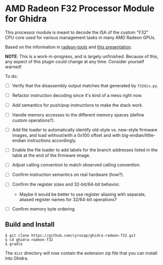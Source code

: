 # AMD Radeon F32 Processor Module for Ghidra

This processor module is meant to decode the ISA of the custom "F32" CPU core
used for various management tasks in many AMD Radeon GPUs.

Based on the information in [radeon-tools][radeon-tools] and [this
presentation][33c3].

**NOTE**: This is a work-in-progress, and is largely unfinished. Because of
this, any aspect of this plugin could change at any time. Consider yourself
warned!

To do:

- [ ] Verify that the disassembly output matches that generated by `f32dis.py`.
- [ ] Refactor instruction decoding since it's kind of a mess right now.
- [ ] Add semantics for push/pop instructions to make the stack work.
- [ ] Handle memory accesses to the different memory spaces (define custom
  operations?).
- [ ] Add file loader to automatically identify old-style vs. new-style firmware
  images, and load without/with a 0x100 offset and with big-endian/little-endian
  instructions accordingly.
- [ ] Enable the file loader to add labels for the branch addresses listed in the
  table at the end of the firmware image.
- [ ] Adjust calling convention to match observed calling convention.
- [ ] Confirm instruction semantics on real hardware (how?).
- [ ] Confirm the register sizes and 32-bit/64-bit behavior.
  - Maybe it would be better to use register aliasing with separate, aliased
    register names for 32/64-bit operations?
- [ ] Confirm memory byte ordering.


## Build and Install

```
$ git clone https://github.com/cyrozap/ghidra-radeon-f32.git
$ cd ghidra-radeon-f32
$ gradle
```

The `dist` directory will now contain the extension zip file that you can
install into Ghidra.


[radeon-tools]: https://github.com/fail0verflow/radeon-tools
[33c3]: https://media.ccc.de/v/33c3-7946-console_hacking_2016#t=1914
